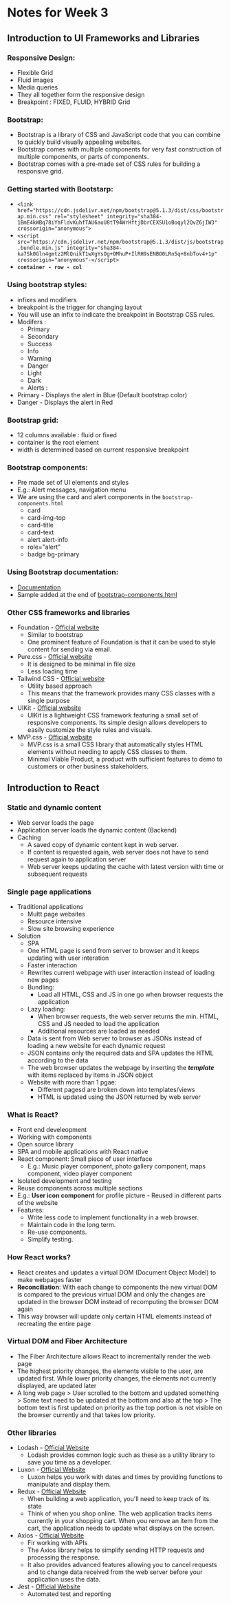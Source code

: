 # Notes for Week 3

## Introduction to UI Frameworks and Libraries

### Responsive Design:
- Flexible Grid
- Fluid images
- Media queries
- They all together form the responsive design
- Breakpoint : FIXED, FLUID, HYBRID Grid

### Bootstrap:
- Bootstrap is a library of CSS and JavaScript code that you can combine to quickly build visually appealing websites.
- Bootstrap comes with multiple components for very fast construction of multiple components, or parts of components.
- Bootstrap comes with a pre-made set of CSS rules for building a responsive grid.

### Getting started with Bootstarp:
- `<link href="https://cdn.jsdelivr.net/npm/bootstrap@5.1.3/dist/css/bootstrap.min.css" rel="stylesheet" integrity="sha384-1BmE4kWBq78iYhFldvKuhfTAU6auU8tT94WrHftjDbrCEXSU1oBoqyl2QvZ6jIW3" crossorigin="anonymous">`
- `<script src="https://cdn.jsdelivr.net/npm/bootstrap@5.1.3/dist/js/bootstrap.bundle.min.js" integrity="sha384-ka7Sk0Gln4gmtz2MlQnikT1wXgYsOg+OMhuP+IlRH9sENBO0LRn5q+8nbTov4+1p" crossorigin="anonymous"-</script>`
- **`container - row - col`**

### Using bootstrap styles:
- infixes and modifiers
- breakpoint is the trigger for changing layout
- You will use an infix to indicate the breakpoint in Bootstrap CSS rules.
- Modifers :
    - Primary
    - Secondary
    - Success
    - Info
    - Warning
    - Danger
    - Light
    - Dark
    - Alerts :
- Primary - Displays the alert in Blue (Default bootstrap color)
- Danger - Displays the alert in Red

### Bootstrap grid:
- 12 columns available : fluid or fixed
- container is the root element
- width is determined based on current responsive breakpoint

### Bootstrap components:
- Pre made set of UI elements and styles
- E.g.: Alert messages, navigation menu 
- We are using the card and alert components in the `bootstrap-components.html`
    - card
    - card-img-top
    - card-title
    - card-text
    - alert alert-info
    - role="alert"
    - badge bg-primary

### Using Bootstrap documentation:
- [Documentation](https://getbootstrap.com/docs)
- Sample added at the end of [bootstrap-components.html](./Intro%20to%20UI%20Frameworks%20and%20Libraries/bootstrap-components.html)

### Other CSS frameworks and libraries
- Foundation - [Official website](https://get.foundation/)
    - Similar to bootstrap
    - One prominent feature of Foundation is that it can be used to style content for sending via email.
- Pure.css - [Official website](https://purecss.io/)
    -  It is designed to be minimal in file size
    - Less loading time
- Tailwind CSS - [Official website](https://tailwindcss.com/)
    - Utility based approach
    - This means that the framework provides many CSS classes with a single purpose
- UIKit - [Official website](https://getuikit.com/)
    - UIKit is a lightweight CSS framework featuring a small set of responsive components. Its simple design allows developers to easily customize the style rules and visuals.
- MVP.css - [Official website](https://andybrewer.github.io/mvp/)
    - MVP.css is a small CSS library that automatically styles HTML elements without needing to apply CSS classes to them. 
    - Minimal Viable Product, a product with sufficient features to demo to customers or other business stakeholders.

## Introduction to React

### Static and dynamic content
- Web server loads the page
- Application server loads the dynamic content (Backend)
- Caching
    - A saved copy of dynamic content kept in web server.
    - If content is requested again, web server does not have to send request again to application server
    - Web server keeps updating the cache with latest version with time or subsequent requests

### Single page applications
- Traditional applications
    - Multt page websites
    - Resource intensive
    - Slow site browsing experience
- Solution
    - SPA
    - One HTML page is send from server to browser and it keeps updating with user interation
    - Faster interaction
    - Rewrites current webpage with user interaction instead of loading new pages
    - Bundling:
        - Load all HTML, CSS and JS in one go when browser requests the application
    - Lazy loading:
        - When browser requests, the web server returns the min. HTML, CSS and JS needed to load the application
        - Additional resources are loaded as needed
    - Data is sent from Web server to browser as JSONs instead of loading a new website for each dynamic request
    - JSON contains only the required data and SPA updates the HTML according to the data
    - The web browser updates the webpage by inserting the ***template*** with items replaced by items in JSON object
    - Website with more than 1 pgae:
        - Different pagesd are broken down into templates/views
        - HTML is updated using the JSON returned by web server

### What is React?
- Front end develeopment
- Working with components
- Open source library
- SPA and mobile applications with React native
- React component: Small piece of user interface
    - E.g.: Music player component, photo gallery component, maps component, video player component
- Isolated development and testing
- Reuse components across multiple sections
- E.g.: **User icon component** for profile picture - Reused in different parts of the website
- Features:
    - Write less code to implement functionality in a web browser.
    - Maintain code in the long term.
    - Re-use components.
    - Simplify testing.

### How React works?
- React creates and updates a virtual DOM (Document Object Model) to make webpages faster
- **Reconciliation**:  With each change to components the new virtual DOM is compared to the previous virtual DOM and only the changes are updated in the browser DOM instead of recomputing the browser DOM again
- This way browser will update only certain HTML elements instead of recreating the entire page

### Virtual DOM and Fiber Architecture 
- The Fiber Architecture allows React to incrementally render the web page
- The highest priority changes, the elements visible to the user, are updated first. While lower priority changes, the elements not currently displayed, are updated later
- A long web page > User scrolled to the bottom and updated something > Some text need to be updated at the bottom and also at the top > The bottom text is first updated on priority as the top portion is not visible on the browser currently and that takes low priority.

### Other libraries
- Lodash - [Official Website](https://lodash.com/)
    - Lodash provides common logic such as these as a utility library to save you time as a developer.
- Luxon - [Official Website](https://moment.github.io/luxon/#/)
    - Luxon helps you work with dates and times by providing functions to manipulate and display them.
- Redux - [Official Website](https://redux.js.org/)
    - When building a web application, you'll need to keep track of its state
    - Think of when you shop online. The web application tracks items currently in your shopping cart. When you remove an item from the cart, the application needs to update what displays on the screen.
- Axios - [Official Website](https://axios-http.com/)
    - Fir working with APIs
    - The Axios library helps to simplify sending HTTP requests and processing the response. 
    - It also provides advanced features allowing you to cancel requests and to change data received from the web server before your application uses the data.
- Jest - [Official Website](https://jestjs.io/)
    - Automated test and reporting
